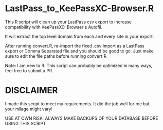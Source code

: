 # LastPass_to_KeePassXC-Browser.R
This R script will clean up your LastPass csv export to increase compatibility with KeePassXC-Browser's Autofil.

It will extract the top level domain from each and every site in your export.

After running convert.R, re-import the fixed .csv import as a LastPass export or Comma Separated file and you should be good to go. Just make sure to edit the file paths before running convert.R.

Note: I am new to R. This script can probably be optimized in many ways, feel free to submit a PR.

# DISCLAIMER
I made this script to meet my requirements. It did the job well for me but your milage might vary!

USE AT OWN RISK, ALWAYS MAKE BACKUPS OF YOUR DATABASE BEFORE USING THIS SCRIPT
